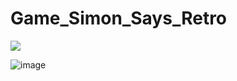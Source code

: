 # Game_Simon_Says_Retro

![](https://api.visitorbadge.io/api/VisitorHit?user=71460-4-F&repo=Game_Simon_Says_Retro&countColor=green)

![image](https://user-images.githubusercontent.com/38273600/177842518-532605c9-7132-4baa-8d53-203a114b17b6.png)

